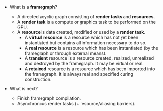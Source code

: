 - What is a **framegraph**?
  - A directed acyclic graph consisting of **render tasks** and **resources**.
  - A **render task** is a compute or graphics task to be performed on the GPU.
  - A **resource** is data created, modified or used by a **render task**.
    - A **virtual resource** is a resource which has not yet been instantiated but contains all information necessary to do so.
    - A **real resource** is a resource which has been instantiated (by the framegraph or through external means).
    - A **transient** resource is a resource created, realized, unrealized and destroyed by the framegraph. It may be virtual or real.
    - A **retained** resource is a resource which has been imported into the framegraph. It is always real and specified during construction.

- What is next?
  - Finish framegraph compilation.
  - Asynchronous render tasks (+ resource/aliasing barriers).